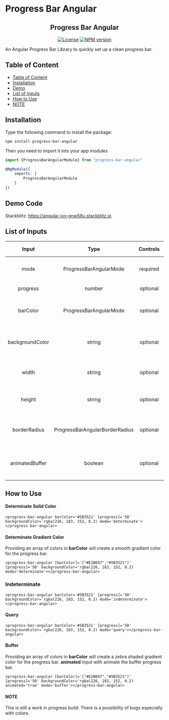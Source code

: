 # Progress Bar Angular #

<p align="center">
  <h2 align="center">Progress Bar Angular</h2>
</p>

<p align="center">
  <a href="https://opensource.org/licenses/MIT"><img src="https://img.shields.io/badge/License-MIT-green.svg" alt="License"></a>
  <a href="https://www.npmjs.com/package/angular-progress-bar"><img src="https://badge.fury.io/js/progress-bar-angular.svg?style=flat-square" alt="NPM version"></a>
</p> 

An Angular Progress Bar Library to quickly set up a clean progress bar.

## Table of Content
- [Table of Content](#table-of-content)
- [Installation](#installation)
- [Demo](#demo-code)
- [List of Inputs](#list-of-inputs)
- [How to Use](#how-to-use)
- [NOTE](#note)

## Installation ##

Type the following command to install the package:

```shell
npm install progress-bar-angular
```

Then you need to import it into your app modules

```typescript
import {ProgressBarAngularModule} from "progress-bar-angular"

@NgModule({
    imports: [
        ProgressBarAngularModule
    ]
})
```

## Demo Code ##
Stackblitz: https://angular-ivy-gnw58u.stackblitz.io


## List of Inputs ##

|    **Input**    |            **Type**            | **Controls** |     **Default**      |                                **Accepted Values**                                | **Description**                                |
|:---------------:|:------------------------------:|:------------:|:--------------------:|:---------------------------------------------------------------------------------:|------------------------------------------------|
|      mode       |     ProgressBarAngularMode     |   required   |  `"indeterminate"`   |          `"indeterminate"` or `"determinate"` or `"query"` or `"buffer"`          | Mode the progress bar                          |
|    progress     |             number             |   optional   |         `0`          |                              0 <= `progress` <= 100                               | Progress of the bar                            |
|    barColor     |     ProgressBarAngularMode     |   optional   |       `"#000"`       | `"<HEX_COLOR>"` or `"<RGBA_COLOR>"` or `"[HEX_COLOR, HEX_COLOR, RGBA_COLOR,...]"` | Color of the progress bar                      |
| backgroundColor |             string             |   optional   | `"rgba(0,0,0,0.15)"` |                        `"<HEX_COLOR>"` or `"<RGBA_COLOR>"`                        | Background color of the progress bar container |
|      width      |             string             |   optional   |       `"100%"`       |                     `"100px"` or `"100px"` or `"100rem"`, ...                     | Width of the progress bar                      |
|     height      |             string             |   optional   |       `"20px"`       |                     `"100px"` or `"100px"` or `"100rem"`, ...                     | Height of the progress bar                     |
|  borderRadius   | ProgressBarAngularBorderRadius |   optional   |        `"md"`        |               `"square"` or `"sm"` or `"md"` or `"lg"` or `"full"`                | Border Radius of the Progress Bar              |
| animatedBuffer  |            boolean             |   optional   |        `true`        |                                 `true` or `false`                                 | Sets the buffer progress bar to be animated    |

## How to Use ##

#### Determinate Solid Color
```shell
<progress-bar-angular barColor='#5B3521' [progress]='50' backgroundColor='rgba(226, 183, 152, 0.2) mode='determinate'></progress-bar-angular>
```

#### Determinate Gradient Color ####
Providing an array of colors in **barColor** will create a smooth gradient color for the progress bar.
```shell
<progress-bar-angular [barColor]='["#E2B697","#5B3521"]' [progress]='50' backgroundColor='rgba(226, 183, 152, 0.2) mode='determinate'></progress-bar-angular>
```

### Indeterminate ####
```shell
<progress-bar-angular barColor='#5B3521' [progress]='50' backgroundColor='rgba(226, 183, 152, 0.2) mode='indeterminate'></progress-bar-angular>
```

#### Query ####
```shell
<progress-bar-angular barColor='#5B3521' [progress]='50' backgroundColor='rgba(226, 183, 152, 0.2) mode='query'></progress-bar-angular>
```

#### Buffer ####
Providing an array of colors in **barColor** will create a zebra shaded gradient color for the progress bar.
**animated** input with animate the buffer progress bar.
```shell
<progress-bar-angular [barColor]='["#E2B697","#5B3521"]' [progress]='50' backgroundColor='rgba(226, 183, 152, 0.2) animated='true' mode='buffer'></progress-bar-angular>
```

#### NOTE ####
This is still a work in progress build. There is a possibility of bugs especially with colors.
